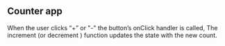## Counter app
When the user clicks “+” or "-" the button’s onClick handler is called, The increment (or decrement ) function updates the state with the new count.
